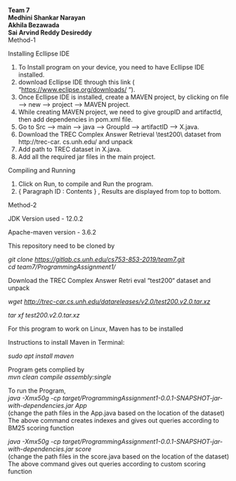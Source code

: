 ****Team 7****  
**Medhini Shankar Narayan  
Akhila Bezawada  
Sai Arvind Reddy Desireddy**  
 Method-1



Installing Ecllipse IDE

1.	To Install program on your device, you need to have Ecllipse IDE installed.
2.	 download Ecllipse IDE through this link ( “https://www.eclipse.org/downloads/ “).
3.	Once Ecllipse IDE is installed, create a MAVEN project, by clicking on file --> new --> project --> MAVEN project.
4.	While creating MAVEN project, we need to give groupID and artifactId, then add dependencies in pom.xml file.
5.	Go to Src --> main --> java --> GroupId --> artifactID --> X.java.
6.	Download the TREC Complex Answer Retrieval \test200\ dataset from http://trec-car.
cs.unh.edu/ and unpack
7.	Add path to TREC dataset in X.java.
8. Add all the required jar files in the main project.


Compiling and Running 

1.	Click on Run, to compile and Run the program.
2.	{ Paragraph ID : Contents } , Results are displayed from top to bottom.



Method-2

JDK Version used - 12.0.2

Apache-maven version - 3.6.2

This repository need to be cloned by 

*git clone https://gitlab.cs.unh.edu/cs753-853-2019/team7.git  
cd team7/ProgrammingAssignment1/*



Download the TREC Complex Answer Retri
eval “test200“ dataset and unpack

*wget http://trec-car.cs.unh.edu/datareleases/v2.0/test200.v2.0.tar.xz*

*tar xf test200.v2.0.tar.xz*


For this program to work on Linux, Maven has to be installed

Instructions to install Maven in Terminal:

*sudo apt install maven*


Program gets complied by  
*mvn clean compile assembly:single*

To run the Program,  
*java -Xmx50g -cp target/ProgrammingAssignment1-0.0.1-SNAPSHOT-jar-with-dependencies.jar App*   
(change the path files in the App.java based on the location of the dataset)
The above command creates indexes and gives out queries according to BM25 scoring function    

*java -Xmx50g -cp target/ProgrammingAssignment1-0.0.1-SNAPSHOT-jar-with-dependencies.jar score*  
(change the path files in the score.java based on the location of the dataset)                                             
The above command gives out queries according to custom scoring function










